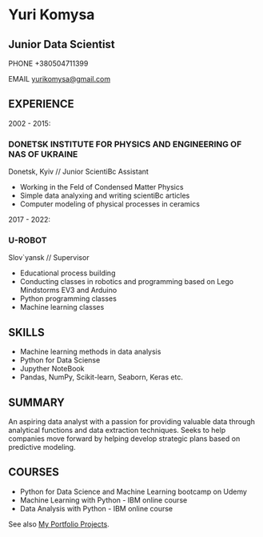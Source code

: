 # Yuri Komysa
## Junior Data Scientist

PHONE
+380504711399

EMAIL
yurikomysa@gmail.com

## EXPERIENCE

2002 - 2015:
### DONETSK INSTITUTE FOR PHYSICS AND ENGINEERING OF NAS OF UKRAINE
Donetsk, Kyiv // Junior ScientiBc Assistant
- Working in the Feld of Condensed Matter Physics
- Simple data analyxing and writing scientiBc articles
- Computer modeling of physical processes in ceramics

2017 - 2022:
### U-ROBOT
Slov`yansk // Supervisor
- Educational process building
- Conducting classes in robotics and programming based on Lego Mindstorms EV3 and Arduino
- Python programming classes
- Machine learning classes

## SKILLS
- Machine learning methods in data analysis
- Python for Data Sciense
- Jupyther NoteBook
- Pandas, NumPy, Scikit-learn, Seaborn, Keras etc.

## SUMMARY
An aspiring data analyst with a passion for providing valuable data through analytical functions
and data extraction techniques. Seeks to help companies move forward by helping develop
strategic plans based on predictive modeling.

## COURSES
- Python for Data Science and Machine Learning bootcamp on Udemy
- Machine Learning with Python - IBM online course
- Data Analysis with Python - IBM online course

See also [My Portfolio Projects](https://github.com/yurikomysa/Porfolio).
